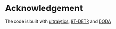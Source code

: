 
# Acknowledgement
The code is built with [ultralytics](https://github.com/ultralytics/ultralytics), [RT-DETR](https://github.com/lyuwenyu/RT-DETR) and [DODA](https://github.com/UTokyo-FieldPhenomics-Lab/DODA)
